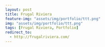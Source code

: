 ```yaml
---
layout: post
title: Frugal Riviera
feature-img: "assets/img/portfolio/ttt.png"
img: "assets/img/portfolio/ttt.png"
tags: [Frugal Riviera, Portfolio]
redirect_to:
  - http://frugalriviera.com/
---
```

